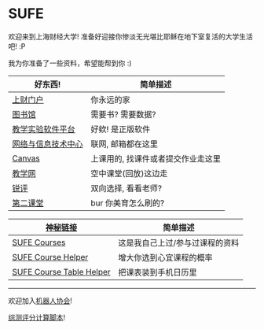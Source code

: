 # SUFE

欢迎来到上海财经大学! 准备好迎接你惨淡无光堪比耶稣在地下室复活的大学生活吧! :P

我为你准备了一些资料，希望能帮到你 :)

|好东西!|简单描述|
|---|---|
|[上财门户](https://portal.sufe.edu.cn/main.html#/Index)|你永远的家|
|[图书馆](https://lib.sufe.edu.cn/)|需要书? 需要数据?|
|[教学实验软件平台](https://software.sufe.edu.cn/index.html)|好欸! 是正版软件|
|[网络与信息技术中心](https://nitc.sufe.edu.cn/)|联网, 邮箱都在这里|
|[Canvas](https://canvas.shufe.edu.cn/)|上课用的, 找课件或者提交作业走这里|
|[教学网](https://bb.shufe.edu.cn/portal)|空中课堂(回放)这边走|
|[锐评](https://sufe.myrating.cn/)|双向选择, 看看老师?|
|[第二课堂](https://curri.sufe.edu.cn/ext/cn.edu.sufe.ext.comm.index.flow)|bur 你美育怎么刷的?|

|[神秘链接](https://github.com/001eander/SUFE)|简单描述|
|---|---|
|[SUFE Courses](https://github.com/001eander/SufeCourses)|这是我自己上过/参与过课程的资料|
|[SUFE Course Helper](https://github.com/001eander/SufeCourseHelper)|增大你选到心宜课程的概率|
|[SUFE Course Table Helper](https://github.com/001eander/SufeCourseTableHelper)|把课表装到手机日历里|

---

欢迎加入[机器人协会](https://github.com/001eander/SUFE-NOPE-Robot)!

[综测评分计算脚本](https://github.com/404NWF3/SIME_Comprehensive)!
